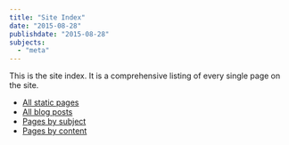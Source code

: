 ```yaml
---
title: "Site Index"
date: "2015-08-28"
publishdate: "2015-08-28"
subjects:
  - "meta"
---
```


This is the site index.  It is a comprehensive listing of every single page on the site.

- [All static pages](/pages)
- [All blog posts](/posts)
- [Pages by subject](/subjects)
- [Pages by content](/contents)
